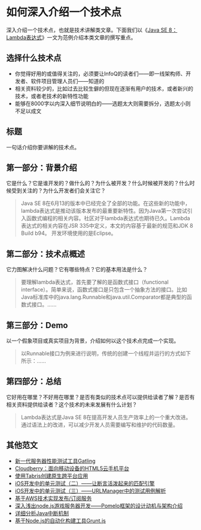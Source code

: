 # 如何深入介绍一个技术点

深入介绍一个技术点，也就是技术讲解类文章。下面我们以《[Java SE 8：Lambda表达式](http://www.infoq.com/cn/articles/Java-se-8-lambda)》一文为范例介绍本类文章的撰写重点。

## **选择什么技术点**

* 你觉得好用的或值得关注的，必须要让InfoQ的读者们——即一线架构师、开发者、软件项目管理人员们——知道的
* 相关资料较少的，比如过去比较生僻的但现在逐渐有用户的技术，或者新兴的技术，或者老技术的新特性功能
* 能够在8000字以内深入细节说明白的——选题太大则需要拆分，选题太小则不足以成文

## **标题**

一句话介绍你要讲解的技术点。

## **第一部分：背景介绍**

它是什么？它是谁开发的？做什么的？为什么被开发？什么时候被开发的？什么时候受到关注的？为什么开发者们会关注它？

> Java SE 8在6月13的版本中已经完全了全部的功能。在这些新的功能中，lambda表达式是推动该版本发布的最重要新特性。因为Java第一次尝试引入函数式编程的相关内容。社区对于lambda表达式也期待已久。Lambda表达式的相关内容在JSR 335中定义，本文的内容基于最新的规范和JDK 8 Build b94。 开发环境使用的是Eclipse。

## **第二部分：技术点概述**

它力图解决什么问题？它有哪些特点？它的基本用法是什么？

> 要理解lambda表达式，首先要了解的是函数式接口（functional interface）。简单来说，函数式接口是只包含一个抽象方法的接口。比如Java标准库中的java.lang.Runnable和java.util.Comparator都是典型的函数式接口。……

## **第三部分：Demo**

以一个假象项目或真实项目为背景，介绍如何以这个技术点完成一个实现。

> 以Runnable接口为例来进行说明，传统的创建一个线程并运行的方式如下所示：……

## **第四部分：总结**

它好用在哪里？不好用在哪里？是否有类似的技术点可以提供给读者了解？是否有相关资料提供给读者？这个技术的未来发展有什么计划？

> Lambda表达式是Java SE 8在提高开发人员生产效率上的一个重大改进。通过语法上的改进，可以减少开发人员需要编写和维护的代码数量。

## **其他范文**

* [新一代服务器性能测试工具Gatling](http://www.infoq.com/cn/articles/new-generation-server-testing-tool-gatling)
* [Cloudberry：面向移动设备的HTML5云手机平台](http://www.infoq.com/cn/articles/cloudberry-html5-cloud-phone-platform)
* [使用Tabris创建原生跨平台应用](http://www.infoq.com/cn/articles/tabris)
* [iOS开发中的单元测试（二）——让断言活泼起来的匹配引擎](http://www.infoq.com/cn/articles/Matching-Engine-Enliven-Assertion-2)
* [iOS开发中的单元测试（三）——URLManager中的测试用例解析](http://www.infoq.com/cn/articles/test-case-analysis-in-urlmanager)
* [基于AWS技术实现发布\/订阅服务](http://www.infoq.com/cn/articles/AmazonPubSub)
* [深入浅出node.js游戏服务器开发——Pomelo框架的设计动机与架构介绍](http://www.infoq.com/cn/articles/design-motivation-and-introduction-of-Pomelo-framework)
* [详细分析Java中断机制](http://www.infoq.com/cn/articles/java-interrupt-mechanism)
* [基于Node.js的自动化构建工具Grunt.js](http://www.infoq.com/cn/articles/GruntJs)

